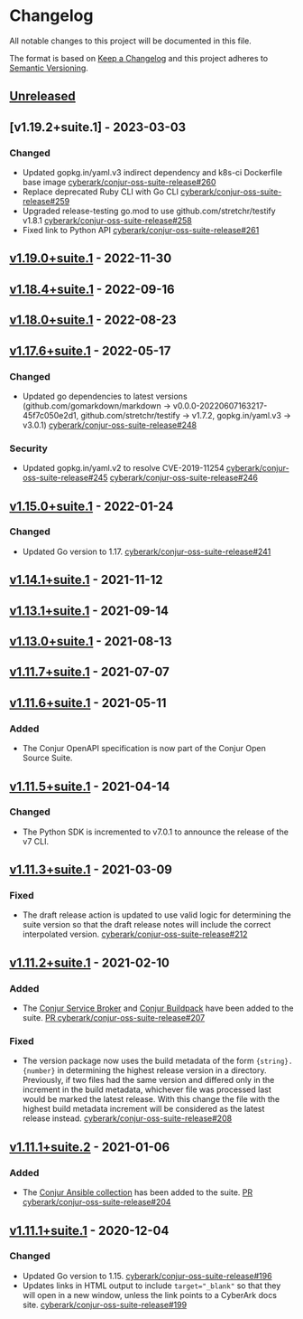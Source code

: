 # Changelog
All notable changes to this project will be documented in this file.

The format is based on [Keep a Changelog](http://keepachangelog.com/en/1.0.0/)
and this project adheres to [Semantic Versioning](http://semver.org/spec/v2.0.0.html).

## [Unreleased]

## [v1.19.2+suite.1] - 2023-03-03

### Changed
- Updated gopkg.in/yaml.v3 indirect dependency and k8s-ci Dockerfile base image
  [cyberark/conjur-oss-suite-release#260](https://github.com/cyberark/conjur-oss-suite-release/pull/260)
- Replace deprecated Ruby CLI with Go CLI
  [cyberark/conjur-oss-suite-release#259](https://github.com/cyberark/conjur-oss-suite-release/pull/259)
- Upgraded release-testing go.mod to use github.com/stretchr/testify v1.8.1
  [cyberark/conjur-oss-suite-release#258](https://github.com/cyberark/conjur-oss-suite-release/pull/258)
- Fixed link to Python API
  [cyberark/conjur-oss-suite-release#261](https://github.com/cyberark/conjur-oss-suite-release/pull/261)

## [v1.19.0+suite.1] - 2022-11-30

## [v1.18.4+suite.1] - 2022-09-16

## [v1.18.0+suite.1] - 2022-08-23

## [v1.17.6+suite.1] - 2022-05-17

### Changed
- Updated go dependencies to latest versions (github.com/gomarkdown/markdown
  -> v0.0.0-20220607163217-45f7c050e2d1, github.com/stretchr/testify -> v1.7.2,
  gopkg.in/yaml.v3 -> v3.0.1)
  [cyberark/conjur-oss-suite-release#248](https://github.com/cyberark/conjur-oss-suite-release/pull/248)

### Security
- Updated gopkg.in/yaml.v2 to resolve CVE-2019-11254
  [cyberark/conjur-oss-suite-release#245](https://github.com/cyberark/conjur-oss-suite-release/pull/245)
  [cyberark/conjur-oss-suite-release#246](https://github.com/cyberark/conjur-oss-suite-release/pull/246)

## [v1.15.0+suite.1] - 2022-01-24

### Changed
- Updated Go version to 1.17. [cyberark/conjur-oss-suite-release#241](https://github.com/cyberark/conjur-oss-suite-release/pull/241)

## [v1.14.1+suite.1] - 2021-11-12

## [v1.13.1+suite.1] - 2021-09-14

## [v1.13.0+suite.1] - 2021-08-13

## [v1.11.7+suite.1] - 2021-07-07

## [v1.11.6+suite.1] - 2021-05-11

### Added
- The Conjur OpenAPI specification is now part of the Conjur Open Source Suite.

## [v1.11.5+suite.1] - 2021-04-14

### Changed
- The Python SDK is incremented to v7.0.1 to announce the release of the v7 CLI.

## [v1.11.3+suite.1] - 2021-03-09

### Fixed
- The draft release action is updated to use valid logic for determining the
  suite version so that the draft release notes will include the correct
  interpolated version.
  [cyberark/conjur-oss-suite-release#212](https://github.com/cyberark/conjur-oss-suite-release/issues/212)

## [v1.11.2+suite.1] - 2021-02-10

### Added
- The [Conjur Service Broker](https://github.com/cyberark/conjur-service-broker)
  and [Conjur Buildpack](https://github.com/cyberark/cloudfoundry-conjur-buildpack)
  have been added to the suite.
  [PR cyberark/conjur-oss-suite-release#207](https://github.com/cyberark/conjur-oss-suite-release/pull/207)

### Fixed
- The version package now uses the build metadata of the form `{string}.{number}`
  in determining the highest release version in a directory. Previously, if
  two files had the same version and differed only in the increment in the
  build metadata, whichever file was processed last would be marked the latest
  release. With this change the file with the highest build metadata increment
  will be considered as the latest release instead.
  [cyberark/conjur-oss-suite-release#208](https://github.com/cyberark/conjur-oss-suite-release/issues/208)

## [v1.11.1+suite.2] - 2021-01-06

### Added
- The [Conjur Ansible collection](https://github.com/cyberark/ansible-conjur-collection)
  has been added to the suite.
  [PR cyberark/conjur-oss-suite-release#204](https://github.com/cyberark/conjur-oss-suite-release/pull/204)

## [v1.11.1+suite.1] - 2020-12-04

### Changed
- Updated Go version to 1.15. [cyberark/conjur-oss-suite-release#196](https://github.com/cyberark/conjur-oss-suite-release/issues/196)
- Updates links in HTML output to include `target="_blank"` so that they will
  open in a new window, unless the link points to a CyberArk docs site.
  [cyberark/conjur-oss-suite-release#199](https://github.com/cyberark/conjur-oss-suite-release/issues/199)

[Unreleased]: https://github.com/cyberark/conjur-oss-suite-release/compare/v1.19.0+suite.1...HEAD
[v1.19.0+suite.1]: https://github.com/cyberark/conjur-oss-suite-release/compare/v1.18.4+suite.1...v1.19.0+suite.1
[v1.18.4+suite.1]: https://github.com/cyberark/conjur-oss-suite-release/compare/v1.18.0+suite.1...v1.18.4+suite.1
[v1.18.0+suite.1]: https://github.com/cyberark/conjur-oss-suite-release/compare/v1.17.6+suite.1...v1.18.0+suite.1
[v1.17.6+suite.1]: https://github.com/cyberark/conjur-oss-suite-release/compare/v1.15.0+suite.1...v1.17.6+suite.1
[v1.15.0+suite.1]: https://github.com/cyberark/conjur-oss-suite-release/compare/v1.14.1+suite.1...v1.15.0+suite.1
[v1.14.1+suite.1]: https://github.com/cyberark/conjur-oss-suite-release/compare/v1.13.1+suite.1...v1.14.1+suite.1
[v1.13.1+suite.1]: https://github.com/cyberark/conjur-oss-suite-release/compare/v1.13.0+suite.1...v1.13.1+suite.1
[v1.13.0+suite.1]: https://github.com/cyberark/conjur-oss-suite-release/compare/v1.11.7+suite.1...v1.13.0+suite.1
[v1.11.7+suite.1]: https://github.com/cyberark/conjur-oss-suite-release/compare/v1.11.6+suite.1...v1.11.7+suite.1
[v1.11.6+suite.1]: https://github.com/cyberark/conjur-oss-suite-release/compare/v1.11.5+suite.1...v1.11.6+suite.1
[v1.11.5+suite.1]: https://github.com/cyberark/conjur-oss-suite-release/compare/v1.11.3+suite.1...v1.11.5+suite.1
[v1.11.3+suite.1]: https://github.com/cyberark/conjur-oss-suite-release/compare/v1.11.2+suite.1...v1.11.3+suite.1
[v1.11.2+suite.1]: https://github.com/cyberark/conjur-oss-suite-release/compare/v1.11.1+suite.2...v1.11.2+suite.1
[v1.11.1+suite.2]: https://github.com/cyberark/conjur-oss-suite-release/compare/v1.11.1+suite.1...v1.11.1+suite.2
[v1.11.1+suite.1]: https://github.com/cyberark/conjur-oss-suite-release/compare/v1.10.0+suite.1...v1.11.1+suite.1
